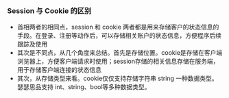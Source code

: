 ### Session 与 Cookie 的区别

- 首相两者的相同点，session 和 cookie 两者都是用来存储客户的状态信息的手段。在登录、注册等动作后，可以存储相关账户的状态信息，方便程序后续跟踪及使用
- 其次是不同点，从几个角度来总结。首先是存储位置。cookie是存储在客户端浏览器上，方便客户端请求时使用；session存储的相关信息存储在服务端，用于存储客户端连接的状态信息
- 其次，从存储类型来看。cookie仅仅支持存储字符串 string 一种数据类型。瑟瑟思品支持 int、string、bool等多种数据类型。